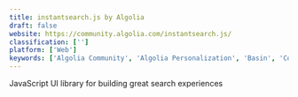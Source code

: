 ```yaml
---
title: instantsearch.js by Algolia
draft: false 
website: https://community.algolia.com/instantsearch.js/
classification: ['']
platform: ['Web']
keywords: ['Algolia Community', 'Algolia Personalization', 'Basin', 'Codementor Community', 'DocSearch', 'Holmes.js', 'Hook', 'InstantSearch iOS by Algolia', 'Makerbase', 'React-InstantSearch by Algolia', 'Searchbase', 'Vue InstantSearch by Algolia', 'Vue Native', 'Vue Smart Route']
---
```

JavaScript UI library for building great search experiences